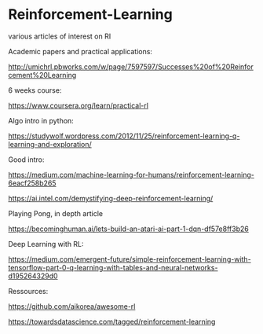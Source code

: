 # Reinforcement-Learning
various articles of interest on RI


Academic papers and practical applications:

http://umichrl.pbworks.com/w/page/7597597/Successes%20of%20Reinforcement%20Learning


6 weeks course:

https://www.coursera.org/learn/practical-rl


Algo intro in python:

https://studywolf.wordpress.com/2012/11/25/reinforcement-learning-q-learning-and-exploration/


Good intro:

https://medium.com/machine-learning-for-humans/reinforcement-learning-6eacf258b265


https://ai.intel.com/demystifying-deep-reinforcement-learning/


Playing Pong, in depth article


https://becominghuman.ai/lets-build-an-atari-ai-part-1-dqn-df57e8ff3b26



Deep Learning with RL:

https://medium.com/emergent-future/simple-reinforcement-learning-with-tensorflow-part-0-q-learning-with-tables-and-neural-networks-d195264329d0


Ressources:

https://github.com/aikorea/awesome-rl

https://towardsdatascience.com/tagged/reinforcement-learning




